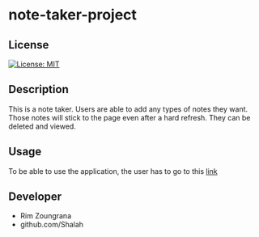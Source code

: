 # note-taker-project

## License

[![License: MIT](https://img.shields.io/badge/License-MIT-yellow.svg)](https://opensource.org/licenses/MIT)

## Description
This is a note taker. Users are able to add any types of notes they want. Those notes will stick to the page even after a hard refresh. They can be deleted and viewed. 

## Usage
To be able to use the application, the user has to go to this [link](https://pure-ocean-33810.herokuapp.com/)

## Developer
- Rim Zoungrana
- github.com/Shalah